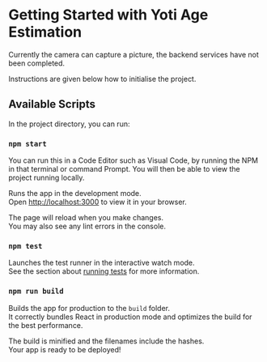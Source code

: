 # Getting Started with Yoti Age Estimation 

Currently the camera can capture a picture, the backend services have not been completed. 

Instructions are given below how to initialise the project. 

## Available Scripts

In the project directory, you can run:

### `npm start`

You can run this in a Code Editor such as Visual Code, by running the NPM in that terminal or command Prompt. You will then be able to view the project running locally. 

Runs the app in the development mode.\
Open [http://localhost:3000](http://localhost:3000) to view it in your browser.

The page will reload when you make changes.\
You may also see any lint errors in the console.

### `npm test`

Launches the test runner in the interactive watch mode.\
See the section about [running tests](https://facebook.github.io/create-react-app/docs/running-tests) for more information.

### `npm run build`

Builds the app for production to the `build` folder.\
It correctly bundles React in production mode and optimizes the build for the best performance.

The build is minified and the filenames include the hashes.\
Your app is ready to be deployed!




